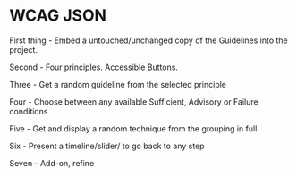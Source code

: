 # WCAG JSON

First thing - Embed a untouched/unchanged copy of the Guidelines into the project.

Second - Four principles. Accessible Buttons.

Three - Get a random guideline from the selected principle

Four - Choose between any available Sufficient, Advisory or Failure conditions

Five - Get and display a random technique from the grouping in full

Six - Present a timeline/slider/ to go back to any step

Seven - Add-on, refine



